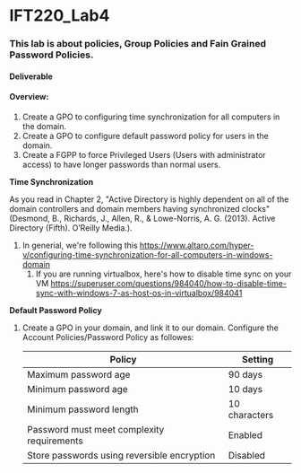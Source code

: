 # IFT220_Lab4

### This lab is about policies, Group Policies and Fain Grained Password Policies.

#### Deliverable

#### Overview:
1. Create a GPO to configuring time synchronization for all computers in the domain.
1. Create a GPO to configure default password policy for users in the domain.
1. Create a FGPP to force Privileged Users (Users with administrator access) to have longer passwords than normal users.


**Time Synchronization**

As you read in Chapter 2, "Active Directory is highly dependent on all of the domain controllers and domain members having synchronized clocks" (Desmond, B., Richards, J., Allen, R., & Lowe-Norris, A. G. (2013). Active Directory (Fifth). O’Reilly Media.).
1. In generial, we're following this https://www.altaro.com/hyper-v/configuring-time-synchronization-for-all-computers-in-windows-domain
    1. If you are running virtualbox, here's how to disable time sync on your VM https://superuser.com/questions/984040/how-to-disable-time-sync-with-windows-7-as-host-os-in-virtualbox/984041
  
**Default Password Policy**
1. Create a GPO in your domain, and link it to our domain.  Configure the Account Policies/Password Policy as followes:

    Policy | Setting
    ------------------------------------------- | -------
    Maximum password age | 90 days
    Minimum password age | 10 days
    Minimum password length | 10 characters
    Password must meet complexity requirements | Enabled
    Store passwords using reversible encryption | Disabled

